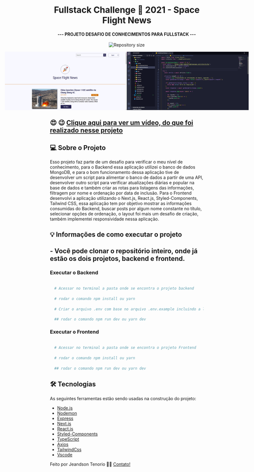 <h1 align="center">
    Fullstack Challenge 🏅 2021 - Space Flight News 
</h1>

<h4 align="center"> 
    --- PROJETO DESAFIO DE CONHECIMENTOS PARA FULLSTACK ---
</h4> 

<p align="center">
  <img alt="Repository size" src="https://img.shields.io/static/v1?label=Last%20commit&message=December&color=yellowgreen&style=for-the-badge&logo=Slack">
</p>

<p align="center" style="display: flex; align-items: flex-start; justify-content: center;">
  <img alt="PROJECT" title="#PROJECT" src="https://raw.githubusercontent.com/jeandsontb/Project-Coodesh/main/Screen/challenge00.png" width="400px">
  <img alt="PROJECT" title="#PROJECT" src="https://raw.githubusercontent.com/jeandsontb/Project-Coodesh/main/Screen/challenge01.png" width="400px">
</p>

## :heart_eyes: :wink: [Clique aqui para ver um vídeo, do que foi realizado nesse projeto](https://www.loom.com/embed/e378ab52b21f49269bde078b29365e16)

## 💻 Sobre o Projeto

Esso projeto faz parte de um desafio para verificar o meu nível de conhecimento, para o Backend essa aplicação utilizei o banco de dados MongoDB, e para o bom funcionamento dessa aplicação tive de desenvolver um script para alimentar o banco de dados a partir de uma API, desenvolver outro script para verificar atualizações diárias e popular na base de dados e também criar as rotas para listagens das informações, filtragem por nome e ordenação por data de inclusão. Para o Frontend desenvolvi a aplicação utilizando o Next.js, React.js, Styled-Components, Tailwind CSS, essa aplicação tem por objetivo mostrar as informações consumidas do Backend, buscar posts por algum nome constante no título, selecionar opções de ordenação, o layout foi mais um desafio de criação, também implementei responsividade nessa aplicação.


## 💡 Informações de como executar o projeto

  ## - Você pode clonar o repositório inteiro, onde já estão os dois projetos, backend e frontend.

  ### Executar o Backend

```bash

  # Acessar no terminal a pasta onde se encontra o projeto backend

  # rodar o comando npm install ou yarn

  # Criar o arquivo .env com base no arquivo .env.example incluindo a linha de conexão

  ## rodar o comando npm run dev ou yarn dev
```

  ### Executar o Frontend

```bash
  
  # Acessar no terminal a pasta onde se encontra o projeto Frontend

  # rodar o comando npm install ou yarn

  ## rodar o comando npm run dev ou yarn dev

```

## 🛠 Tecnologias

As seguintes ferramentas estão sendo usadas na construção do projeto:


- [Node.js][node]
- [Nodemon][nodemon]
- [Express][express]
- [Next.js][next]
- [React.js][react]
- [Styled-Components][styled]
- [TypeScript][typescript]
- [Axios][axios]
- [TailwindCss][css]
- [Vscode][vscode]

Feito por Jeandson Tenorio 👋🏽 [Contato!](https://www.linkedin.com/in/jeandson/)

[next]:https://nextjs.org/
[uuid]:https://www.npmjs.com/package/uuid
[react]: https://pt-br.reactjs.org/
[styled]: https://styled-components.com/
[nodejs]: https://nodejs.org/
[express]: https://expressjs.com/pt-br/
[typescript]: https://www.typescriptlang.org/
[Vscode]: https://code.visualstudio.com/
[nodemon]: https://www.npmjs.com/package/nodemon
[node]:https://nodejs.org/en/
[axios]:https://axios-http.com/docs/intro
[css]:https://tailwindcss.com/